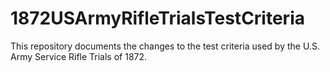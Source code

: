 # 1872USArmyRifleTrialsTestCriteria
This repository documents the changes to the test criteria used by the U.S. Army Service Rifle Trials of 1872.

